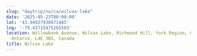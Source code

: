 ```yaml
---
slug: "daytrip/na/ca/wilcox-lake"
date: '2025-05-23T00:00:00'
lat: '43.94927930871485'
lng: '-79.43715475265503'
location: Willowbank Avenue, Wilcox Lake, Richmond Hill, York Region, Golden Horseshoe,
  Ontario, L4E 3B5, Canada
title: Wilcox Lake
---
```



